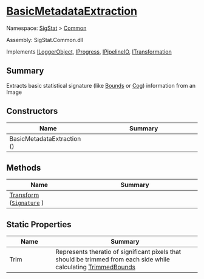 # [BasicMetadataExtraction](./BasicMetadataExtraction.md)

Namespace: [SigStat]() > [Common](./README.md)

Assembly: SigStat.Common.dll

Implements [ILoggerObject](./ILoggerObject.md), [IProgress](./Helpers/IProgress.md), [IPipelineIO](./Pipeline/IPipelineIO.md), [ITransformation](./ITransformation.md)

## Summary
Extracts basic statistical signature (like [Bounds](https://github.com/sigstat/sigstat/blob/develop/docs/md/SigStat/Common/Features.md) or [Cog](https://github.com/sigstat/sigstat/blob/develop/docs/md/SigStat/Common/Features.md)) information from an Image

## Constructors

| Name<div><a href="#"><img width=225></a></div> | Summary<div><a href="#"><img width=525></a></div> | 
| --- | --- | 
| BasicMetadataExtraction () |  | 


## Methods

| Name<div><a href="#"><img width=225></a></div> | Summary<div><a href="#"><img width=525></a></div> | 
| --- | --- | 
| [Transform](./Methods/BasicMetadataExtraction--Transform.md) ([`Signature`](./Signature.md) ) |  | 


## Static Properties

| Name<div><a href="#"><img width=225></a></div> | Summary<div><a href="#"><img width=525></a></div> | 
| --- | --- | 
| Trim | Represents theratio of significant pixels that should be trimmed  from each side while calculating [TrimmedBounds](https://github.com/sigstat/sigstat/blob/develop/docs/md/SigStat/Common/Features.md) | 


